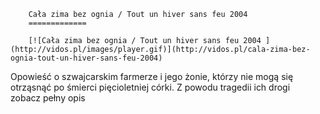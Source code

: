 
        Cała zima bez ognia / Tout un hiver sans feu 2004 
        =============
        
        [![Cała zima bez ognia / Tout un hiver sans feu 2004 ](http://vidos.pl/images/player.gif)](http://vidos.pl/cala-zima-bez-ognia-tout-un-hiver-sans-feu-2004)
        
        
 Opowieść o szwajcarskim farmerze i jego żonie, którzy nie mogą się otrząsnąć po śmierci pięcioletniej córki. Z powodu tragedii ich drogi zobacz pełny opis
    